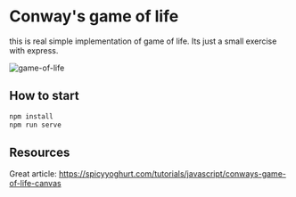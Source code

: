 # Conway's game of life

this is real simple implementation of game of life. Its just a small exercise with express.

![game-of-life](docs/example.gif)

## How to start

```bash
npm install
npm run serve
```

## Resources

Great article: <https://spicyyoghurt.com/tutorials/javascript/conways-game-of-life-canvas>
